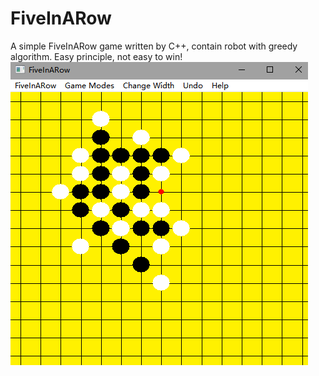 # FiveInARow
A simple FiveInARow game written by C++, contain robot with greedy algorithm. Easy principle, not easy to win!
![sample picture](https://github.com/slhmy/FiveInARow/blob/master/pic/FiveInARow.png)
